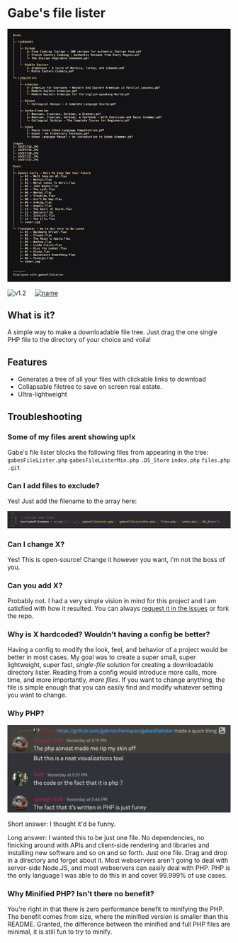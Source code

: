 # Gabe's file lister

![example image](img/head.png)

![v1.2](https://img.shields.io/badge/Version-1.3.1-blue)     [![name](https://img.shields.io/badge/Changelog-brightgreen)](CHANGELOG.MD)

## What is it?
A simple way to make a downloadable file tree. Just drag the one single PHP file to the directory of your choice and voila!

## Features
- Generates a tree of all your files with clickable links to download
- Collapsable filetree to save on screen real estate.
- Ultra-lightweight

## Troubleshooting
### Some of my files arent showing up!x
Gabe's file lister blocks the following files from appearing in the tree: `gabesFileLister.php` `gabesFileListerMin.php` `.DS_Store` `index.php` `files.php` `.git`

### Can I add files to exclude?
Yes! Just add the filename to the array here:

![Line 52, buddy](img/exclude.png)

### Can I change X?
Yes! This is open-source! Change it however you want, I'm not the boss of you.

### Can you add X?
Probably not. I had a very simple vision in mind for this project and I am satisfied with how it resulted. You can always [request it in the issues](https://github.com/gabrielchantayan/gabesfilelister/issues) or fork the repo. 

### Why is X hardcoded? Wouldn't having a config be better?
Having a config to modify the look, feel, and behavior of a project would be better in most cases. My goal was to create a super small, super lightweight, super fast, *single-file* solution for creating a downloadable directory lister. Reading from a config would introduce more calls, more time, and more importantly, *more files*. If you want to change anything, the file is simple enough that you can easily find and modify whatever setting you want to change.

### Why PHP?
![My friend asking why I wrote it in PHP](img/whyPHP.png)

Short answer: I thought it'd be funny.

Long answer: I wanted this to be just one file. No dependencies, no finicking around with APIs and client-side rendering and libraries and installing new software and so on and so forth. Just one file. Drag and drop in a directory and forget about it. Most webservers aren't going to deal with server-side Node.JS, and most webservers can easily deal with PHP. PHP is the only language I was able to do this in and cover 99.999% of use cases. 

### Why Minified PHP? Isn't there no benefit?
You're right in that there is zero performance benefit to minifying the PHP. The benefit comes from size, where the minified version is smaller than this README. Granted, the difference between the minified and full PHP files are minimal, it is still fun to try to minify.